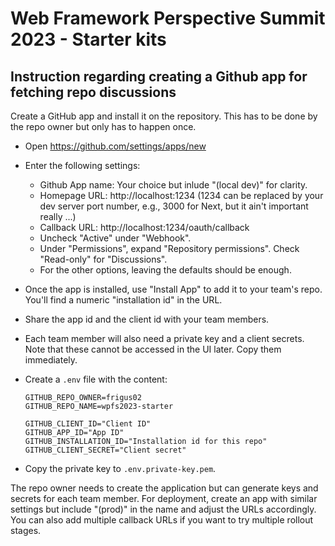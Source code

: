 # Web Framework Perspective Summit 2023 - Starter kits

## Instruction regarding creating a Github app for fetching repo discussions
Create a GitHub app and install it on the repository. This has to be done by the repo owner but only has to happen once.

  - Open https://github.com/settings/apps/new
  - Enter the following settings:
    - Github App name: Your choice but inlude "(local dev)" for clarity.
    - Homepage URL: http://localhost:1234 (1234 can be replaced by your dev server port number, e.g., 3000 for Next, but it ain't important really ...)
    - Callback URL: http://localhost:1234/oauth/callback
    - Uncheck "Active" under "Webhook".
    - Under "Permissions", expand "Repository permissions". Check "Read-only"
      for "Discussions".
    - For the other options, leaving the defaults should be enough.
  - Once the app is installed, use "Install App" to add it to your team's repo.
    You'll find a numeric "installation id" in the URL.
  - Share the app id and the client id with your team members.
  - Each team member will also need a private key and a client secrets. Note
    that these cannot be accessed in the UI later. Copy them immediately.

- Create a `.env` file with the content:

  ```
  GITHUB_REPO_OWNER=frigus02
  GITHUB_REPO_NAME=wpfs2023-starter

  GITHUB_CLIENT_ID="Client ID"
  GITHUB_APP_ID="App ID"
  GITHUB_INSTALLATION_ID="Installation id for this repo"
  GITHUB_CLIENT_SECRET="Client secret"
  ```

- Copy the private key to `.env.private-key.pem`.

The repo owner needs to create the application but can generate keys and secrets
for each team member. For deployment, create an app with similar settings but
include "(prod)" in the name and adjust the URLs accordingly. You can also add
multiple callback URLs if you want to try multiple rollout stages.
